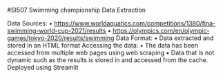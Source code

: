 #SI507 Swimming championship Data Extraction

Data Sources:
  •	https://www.worldaquatics.com/competitions/1380/fina-swimming-world-cup-2021/results
  •	https://olympics.com/en/olympic-games/tokyo-2020/results/swimming
Data Format:
  •	Data extracted and stored in an HTML format
Accessing the data:
  •	The data has been accessed from multiple web pages using web scraping
  •	Data that is not dynamic such as the results is stored in and accessed from the cache.
Deployed using Streamlit


